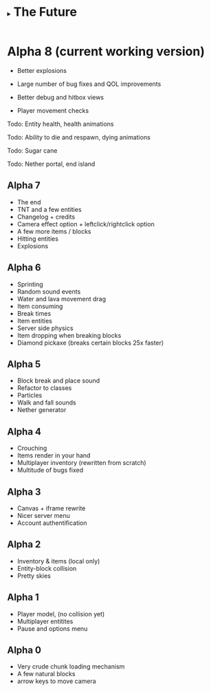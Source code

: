 <details> <summary> <h1 style="display:inline-block"> The Future </h1> </summary>

## Alpha 9

Todo: chests

Todo: animated textures (water + lava)

Todo: water + lava cut textures for surface (and flowing variants)

</details>

# Alpha 8 (current working version)

- Better explosions

- Large number of bug fixes and QOL improvements

- Better debug and hitbox views

- Player movement checks

Todo: Entity health, health animations

Todo: Ability to die and respawn, dying animations

Todo: Sugar cane

Todo: Nether portal, end island

## Alpha 7

- The end
- TNT and a few entities
- Changelog + credits
- Camera effect option + leftclick/rightclick option
- A few more items / blocks
- Hitting entities
- Explosions

## Alpha 6

- Sprinting
- Random sound events
- Water and lava movement drag
- Item consuming
- Break times
- Item entities
- Server side physics
- Item dropping when breaking blocks
- Diamond pickaxe (breaks certain blocks 25x faster)

## Alpha 5

- Block break and place sound
- Refactor to classes
- Particles
- Walk and fall sounds
- Nether generator

## Alpha 4

- Crouching
- Items render in your hand
- Multiplayer inventory (rewritten from scratch)
- Multitude of bugs fixed

## Alpha 3

- Canvas + iframe rewrite
- Nicer server menu
- Account authentification

## Alpha 2

- Inventory & items (local only)
- Entity-block collision
- Pretty skies

## Alpha 1

- Player model, (no collision yet)
- Multiplayer entitites
- Pause and options menu

## Alpha 0

- Very crude chunk loading mechanism
- A few natural blocks
- arrow keys to move camera